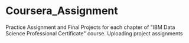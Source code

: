 # Coursera_Assignment
Practice Assignment and Final Projects for each chapter of  "IBM Data Science Professional Certificate" course.
Uploading project assignments
